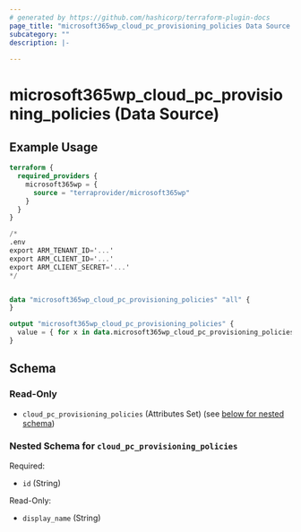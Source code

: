 ```yaml
---
# generated by https://github.com/hashicorp/terraform-plugin-docs
page_title: "microsoft365wp_cloud_pc_provisioning_policies Data Source - microsoft365wp"
subcategory: ""
description: |-
  
---
```


# microsoft365wp_cloud_pc_provisioning_policies (Data Source)



## Example Usage

```terraform
terraform {
  required_providers {
    microsoft365wp = {
      source = "terraprovider/microsoft365wp"
    }
  }
}

/*
.env
export ARM_TENANT_ID='...'
export ARM_CLIENT_ID='...'
export ARM_CLIENT_SECRET='...'
*/


data "microsoft365wp_cloud_pc_provisioning_policies" "all" {
}

output "microsoft365wp_cloud_pc_provisioning_policies" {
  value = { for x in data.microsoft365wp_cloud_pc_provisioning_policies.all.cloud_pc_provisioning_policies : x.id => x }
}
```

<!-- schema generated by tfplugindocs -->
## Schema

### Read-Only

- `cloud_pc_provisioning_policies` (Attributes Set) (see [below for nested schema](#nestedatt--cloud_pc_provisioning_policies))

<a id="nestedatt--cloud_pc_provisioning_policies"></a>
### Nested Schema for `cloud_pc_provisioning_policies`

Required:

- `id` (String)

Read-Only:

- `display_name` (String)


